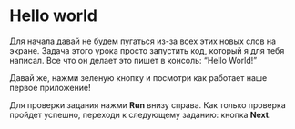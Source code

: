 # Hello world
Для начала давай не будем пугаться из-за всех этих новых слов на экране.
Задача этого урока просто запустить код, который я для тебя написал.
Все что он делает это пишет в консоль: “Hello World!”

Давай же, нажми зеленую кнопку и посмотри как работает наше первое приложение!

Для проверки задания нажми **Run** внизу справа.
Как только проверка пройдет успешно, переходи к следующему заданию: кнопка **Next**.